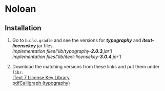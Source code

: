 
# Noloan

## Installation

1. Go to `build.gradle` and see the versions for ***typography*** and ***itext-licensekey*** jar files.  
_implementation files('lib/typography-***2.0.3***.jar')_  
_implementation files('lib/itext-licensekey-***3.0.4***.jar')_  

2. Download the matching versions from these links and put them under `lib/`.  
[IText 7 License Key Library](https://mvnrepository.com/artifact/com.itextpdf/itext-licensekey "IText 7 License Key Library")  
[pdfCalligraph (typography)](https://mvnrepository.com/artifact/com.itextpdf/typography "typography")
